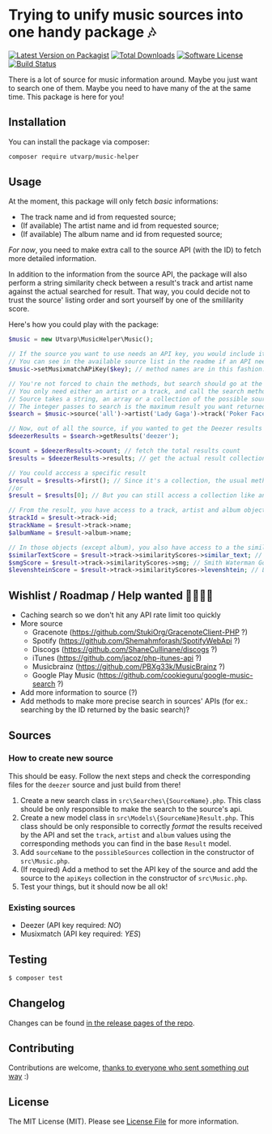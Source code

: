 # Trying to unify music sources into one handy package 🎶

[![Latest Version on Packagist](https://img.shields.io/packagist/v/utvarp/music-helper.svg?style=flat-square)](https://packagist.org/packages/utvarp/music-helper)
[![Total Downloads](https://img.shields.io/packagist/dt/utvarp/music-helper.svg?style=flat-square)](https://packagist.org/packages/utvarp/music-helper)
[![Software License](https://img.shields.io/badge/license-MIT-brightgreen.svg?style=flat-square)](LICENSE.md)
[![Build Status](https://img.shields.io/travis/utvarp/music-helper/master.svg?style=flat-square)](https://travis-ci.org/utvarp/music-helper)

There is a lot of source for music information around. Maybe you just want to search one of them. Maybe you need to have many of the at the same time. This package is here for you!

## Installation

You can install the package via composer:

```bash
composer require utvarp/music-helper
```

## Usage

At the moment, this package will only fetch _basic_ informations:

- The track name and id from requested source; 
- (If available) The artist name and id from requested source;
- (If available) The album name and id from requested source;

_For now_, you need to make extra call to the source API (with the ID) to fetch more detailed information.

In addition to the information from the source API, the package will also perform a string similarity check between a result's track and artist name against the actual searched for result. That way, you could decide not to trust the source' listing order and sort yourself by one of the smililarity score.

Here's how you could play with the package:

```php
$music = new Utvarp\MusicHelper\Music();

// If the source you want to use needs an API key, you would include it like so
// You can see in the available source list in the readme if an API needs a key
$music->setMusixmatchAPiKey($key); // method names are in this fashion: set{Sourcename}APIKey

// You're not forced to chain the methods, but search should go at the end.
// You only need either an artist or a track, and call the search method to go.
// Source takes a string, an array or a collection of the possible sources, default is 'all'.
// The integer passes to search is the maximum result you want returned from an API, default is 25.
$search = $music->source('all')->artist('Lady Gaga')->track('Poker Face')->search(15);

// Now, out of all the source, if you wanted to get the Deezer results (but it could be any available source)
$deezerResults = $search->getResults('deezer');

$count = $deezerResults->count; // fetch the total results count
$results = $deezerResults->results; // get the actual result collection

// You could acccess a specific result
$result = $results->first(); // Since it's a collection, the usual methods are available
//or
$result = $results[0]; // But you can still access a collection like an array, if you prefer

// From the result, you have access to a track, artist and album object.
$trackId = $result->track->id;
$trackName = $result->track->name;
$albumName = $result->album->name;

// In those objects (except album), you also have access to a the similarity score from 3 different algorithms
$similarTextScore = $result->track->similarityScores->similar_text; // maximum score of 100.0
$smgScore = $result->track->similarityScores->smg; // Smith Waterman Gotoh score, maximum of 1.0
$levenshteinScore = $result->track->similarityScores->levenshtein; // Levenshtein score, maximum of 1
```

## Wishlist / Roadmap / Help wanted 👷🚧👷‍♀️

- Caching search so we don't hit any API rate limit too quickly
- More source
	- Gracenote (https://github.com/StukiOrg/GracenoteClient-PHP ?)
	- Spotify (https://github.com/Shemahmforash/SpotifyWebApi ?)
	- Discogs (https://github.com/ShaneCullinane/discogs ?)
	- iTunes (https://github.com/jacoz/php-itunes-api ?)
	- Musicbrainz (https://github.com/PBXg33k/MusicBrainz ?)
	- Google Play Music (https://github.com/cookieguru/google-music-search ?)
- Add more information to source (?)
- Add methods to make more precise search in sources' APIs (for ex.: searching by the ID returned by the basic search)?

## Sources

### How to create new source

This should be easy. Follow the next steps and check the corresponding files for the `deezer` source and just build from there!

1. Create a new search class in `src\Searches\{SourceName}.php`. This class should be only responsible to make the search to the source's api.
2. Create a new model class in `src\Models\{SourceName}Result.php`. This class should be only responsible to correctly _format_ the results received by the API  and set the `track`, `artist` and `album` values using the corresponding methods you can find in the base `Result` model.
3. Add `sourceName` to the `possibleSources` collection in the constructor of `src\Music.php`.
4. (If required) Add a method to set the API key of the source and add the source to the `apiKeys` collection in the constructor of `src\Music.php`.
5. Test your things, but it should now be all ok!

### Existing sources

- Deezer (API key required: *NO*)
- Musixmatch (API key required: *YES*)

## Testing

```bash
$ composer test
```

## Changelog

Changes can be found [in the release pages of the repo](https://github.com/Utvarp/music-helper/releases).

## Contributing

Contributions are welcome, [thanks to everyone who sent something out way](https://github.com/utvarp/music-helper/graphs/contributors) :)

## License

The MIT License (MIT). Please see [License File](LICENSE.md) for more information.
